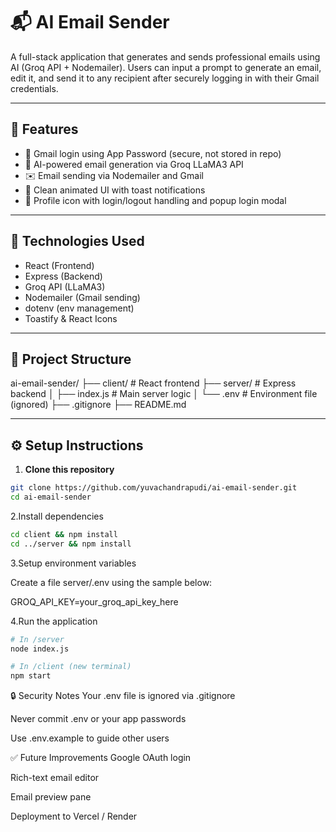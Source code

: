 # 📬 AI Email Sender

A full-stack application that generates and sends professional emails using AI (Groq API + Nodemailer). Users can input a prompt to generate an email, edit it, and send it to any recipient after securely logging in with their Gmail credentials.

---

## 🚀 Features

- 🔐 Gmail login using App Password (secure, not stored in repo)
- 🤖 AI-powered email generation via Groq LLaMA3 API
- ✉️ Email sending via Nodemailer and Gmail
- 🎨 Clean animated UI with toast notifications
- 👤 Profile icon with login/logout handling and popup login modal

---

## 🧠 Technologies Used

- React (Frontend)
- Express (Backend)
- Groq API (LLaMA3)
- Nodemailer (Gmail sending)
- dotenv (env management)
- Toastify & React Icons

---

## 📁 Project Structure

ai-email-sender/
├── client/ # React frontend
├── server/ # Express backend
│ ├── index.js # Main server logic
│ └── .env # Environment file (ignored)
├── .gitignore
├── README.md


---

## ⚙️ Setup Instructions

1. **Clone this repository**
```bash
git clone https://github.com/yuvachandrapudi/ai-email-sender.git
cd ai-email-sender
```
2.Install dependencies
``` bash
cd client && npm install
cd ../server && npm install
```
3.Setup environment variables

Create a file server/.env using the sample below:

GROQ_API_KEY=your_groq_api_key_here

4.Run the application
```bash
# In /server
node index.js

# In /client (new terminal)
npm start
```
🔒 Security Notes
Your .env file is ignored via .gitignore

Never commit .env or your app passwords

Use .env.example to guide other users

✅ Future Improvements
Google OAuth login

Rich-text email editor

Email preview pane

Deployment to Vercel / Render




